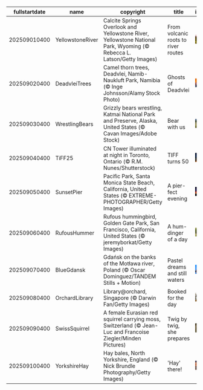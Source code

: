 |fullstartdate|name|copyright|title|image|
|--|--|--|--|--|
202509010400|YellowstoneRiver|Calcite Springs Overlook and Yellowstone River, Yellowstone National Park, Wyoming (© Rebecca L. Latson/Getty Images)|From volcanic roots to river routes|![](/en-CA/2025/09/202509010400YellowstoneRiver.jpg)|
202509020400|DeadvleiTrees|Camel thorn trees, Deadvlei, Namib-Naukluft Park, Namibia (© Inge Johnsson/Alamy Stock Photo)|Ghosts of Deadvlei|![](/en-CA/2025/09/202509020400DeadvleiTrees.jpg)|
202509030400|WrestlingBears|Grizzly bears wrestling, Katmai National Park and Preserve, Alaska, United States (© Cavan Images/Adobe Stock)|Bear with us|![](/en-CA/2025/09/202509030400WrestlingBears.jpg)|
202509040400|TiFF25|CN Tower illuminated at night in Toronto, Ontario (© R.M. Nunes/Shutterstock)|TIFF turns 50|![](/en-CA/2025/09/202509040400TiFF25.jpg)|
202509050400|SunsetPier|Pacific Park, Santa Monica State Beach, California, United States (© EXTREME-PHOTOGRAPHER/Getty Images)|A pier-fect evening|![](/en-CA/2025/09/202509050400SunsetPier.jpg)|
202509060400|RufousHummer|Rufous hummingbird, Golden Gate Park, San Francisco, California, United States (© jeremyborkat/Getty Images)|A hum-dinger of a day|![](/en-CA/2025/09/202509060400RufousHummer.jpg)|
202509070400|BlueGdansk|Gdańsk on the banks of the Motława river, Poland (© Oscar Dominguez/TANDEM Stills + Motion)|Pastel dreams and still waters|![](/en-CA/2025/09/202509070400BlueGdansk.jpg)|
202509080400|OrchardLibrary|Library@orchard, Singapore (© Darwin Fan/Getty Images)|Booked for the day|![](/en-CA/2025/09/202509080400OrchardLibrary.jpg)|
202509090400|SwissSquirrel|A female Eurasian red squirrel carrying moss, Switzerland (© Jean-Luc and Francoise Ziegler/Minden Pictures)|Twig by twig, she prepares|![](/en-CA/2025/09/202509090400SwissSquirrel.jpg)|
202509100400|YorkshireHay|Hay bales, North Yorkshire, England (© Nick Brundle Photography/Getty Images)|'Hay' there!|![](/en-CA/2025/09/202509100400YorkshireHay.jpg)|
